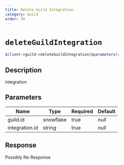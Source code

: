 ```yaml
---
title: Delete Guild Integration
category: Guild
order: 34
---
```


# `deleteGuildIntegration`

```php
$client->guild->deleteGuildIntegration($parameters);
```

## Description

integration

## Parameters


Name | Type | Required | Default
--- | --- | --- | ---
guild.id | snowflake | true | *null*
integration.id | string | true | *null*

## Response

Possibly No Response

